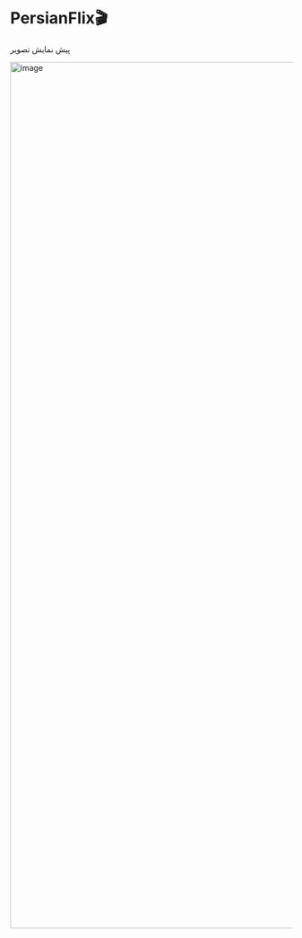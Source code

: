 # PersianFlix🎬

پیش نمایش تصویر

<img width="1366" height="1543" alt="image" src="https://github.com/user-attachments/assets/a00dddd8-9667-426d-aeca-4e50eba8a99b" />

